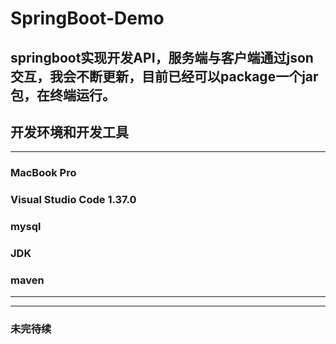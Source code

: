 # SpringBoot-Demo
springboot实现开发API，服务端与客户端通过json交互，我会不断更新，目前已经可以package一个jar包，在终端运行。
---
## **开发环境和开发工具**
---
### MacBook Pro 
### Visual Studio Code  1.37.0  
### mysql 
### JDK 
### maven 
---
---
### 未完待续
